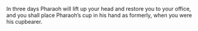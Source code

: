 In three days Pharaoh will lift up your head and restore you to your office, and you shall place Pharaoh’s cup in his hand as formerly, when you were his cupbearer.
